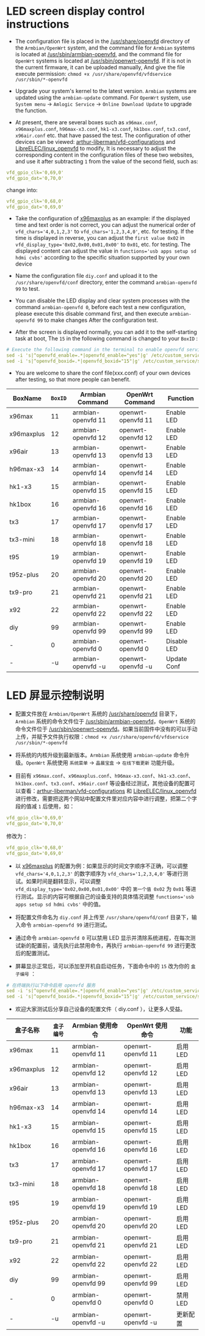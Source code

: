 # LED screen display control instructions

- The configuration file is placed in the [/usr/share/openvfd](../armbian-files/platform-files/amlogic/rootfs/usr/share/openvfd) directory of the `Armbian/OpenWrt` system, and the command file for `Armbian` systems is located at [/usr/sbin/armbian-openvfd](../armbian-files/platform-files/amlogic/rootfs/usr/sbin/armbian-openvfd), and the command file for `OpenWrt` systems is located at [/usr/sbin/openwrt-openvfd](https://github.com/ophub/amlogic-s9xxx-openwrt/blob/main/make-openwrt/openwrt-files/common-files/usr/sbin/openwrt-openvfd). If it is not in the current firmware, it can be uploaded manually, And give the file execute permission: `chmod +x /usr/share/openvfd/vfdservice /usr/sbin/*-openvfd`

- Upgrade your system's kernel to the latest version. `Armbian` systems are updated using the `armbian-update` command. For `OpenWrt` system, use `System menu` → `Amlogic Service` → `Online Download Update` to upgrade the function.

- At present, there are several boxes such as `x96max.conf`, `x96maxplus.conf`, `h96max-x3.conf`, `hk1-x3.conf`, `hk1box.conf`, `tx3.conf`, `x96air.conf` etc. that have passed the test. The configuration of other devices can be viewed: [arthur-liberman/vfd-configurations](https://github.com/arthur-liberman/vfd-configurations) and [LibreELEC/linux_openvfd](https://github.com/LibreELEC/linux_openvfd/tree/master/conf) to modify, It is necessary to adjust the corresponding content in the configuration files of these two websites, and use it after subtracting `1` from the value of the second field, such as:

```yaml
vfd_gpio_clk='0,69,0'
vfd_gpio_dat='0,70,0'
```
change into:

```yaml
vfd_gpio_clk='0,68,0'
vfd_gpio_dat='0,69,0'
```

- Take the configuration of [x96maxplus](../armbian-files/platform-files/amlogic/rootfs/usr/share/openvfd/conf/x96maxplus.conf) as an example: if the displayed time and text order is not correct, you can adjust the numerical order of `vfd_chars='4,0,1,2,3'` to `vfd_chars='1,2,3,4,0'`, etc. for testing. If the time is displayed in reverse, you can adjust the `first value 0x02` in `vfd_display_type='0x02,0x00,0x01,0x00'` to `0x01`, etc. for testing. The displayed content can adjust the value in `functions='usb apps setup sd hdmi cvbs'` according to the specific situation supported by your own device

- Name the configuration file `diy.conf` and upload it to the `/usr/share/openvfd/conf` directory, enter the command `armbian-openvfd 99` to test.

- You can disable the LED display and clear system processes with the command `armbian-openvfd 0`, before each test a new configuration, please execute this disable command first, and then execute `armbian-openvfd 99` to make changes After the configuration test.

- After the screen is displayed normally, you can add it to the self-starting task at boot, The `15` in the following command is changed to your `BoxID` :

```yaml
# Execute the following command in the terminal to enable openvfd service
sed -i 's|^openvfd_enable=.*|openvfd_enable="yes"|g' /etc/custom_service/start_service.sh
sed -i 's|^openvfd_boxid=.*|openvfd_boxid="15"|g' /etc/custom_service/start_service.sh
```

- You are welcome to share the conf file(xxx.conf) of your own devices after testing, so that more people can benefit.

|  BoxName   | `BoxID` |  Armbian Command      |   OpenWrt Command       |  Function   |
| ---------- | ------- | --------------------- | ----------------------- | ----------- |
| x96max     |  11     |  armbian-openvfd 11   |   openwrt-openvfd 11    | Enable LED  |
| x96maxplus |  12     |  armbian-openvfd 12   |   openwrt-openvfd 12    | Enable LED  |
| x96air     |  13     |  armbian-openvfd 13   |   openwrt-openvfd 13    | Enable LED  |
| h96max-x3  |  14     |  armbian-openvfd 14   |   openwrt-openvfd 14    | Enable LED  |
| hk1-x3     |  15     |  armbian-openvfd 15   |   openwrt-openvfd 15    | Enable LED  |
| hk1box     |  16     |  armbian-openvfd 16   |   openwrt-openvfd 16    | Enable LED  |
| tx3        |  17     |  armbian-openvfd 17   |   openwrt-openvfd 17    | Enable LED  |
| tx3-mini   |  18     |  armbian-openvfd 18   |   openwrt-openvfd 18    | Enable LED  |
| t95        |  19     |  armbian-openvfd 19   |   openwrt-openvfd 19    | Enable LED  |
| t95z-plus  |  20     |  armbian-openvfd 20   |   openwrt-openvfd 20    | Enable LED  |
| tx9-pro    |  21     |  armbian-openvfd 21   |   openwrt-openvfd 21    | Enable LED  |
| x92        |  22     |  armbian-openvfd 22   |   openwrt-openvfd 22    | Enable LED  |
| diy        |  99     |  armbian-openvfd 99   |   openwrt-openvfd 99    | Enable LED  |
| -          |  0      |  armbian-openvfd 0    |   openwrt-openvfd 0     | Disable LED |
| -          |  -u     |  armbian-openvfd -u   |   openwrt-openvfd -u    | Update Conf |

# LED 屏显示控制说明

- 配置文件放在 `Armbian/OpenWrt` 系统的 [/usr/share/openvfd](../armbian-files/platform-files/amlogic/rootfs/usr/share/openvfd) 目录下，`Armbian` 系统的命令文件位于 [/usr/sbin/armbian-openvfd](../armbian-files/platform-files/amlogic/rootfs/usr/sbin/armbian-openvfd)，`OpenWrt` 系统的命令文件位于 [/usr/sbin/openwrt-openvfd](https://github.com/ophub/amlogic-s9xxx-openwrt/blob/main/make-openwrt/openwrt-files/common-files/usr/sbin/openwrt-openvfd)。如果当前固件中没有的可以手动上传，并赋予文件执行权限：`chmod +x /usr/share/openvfd/vfdservice /usr/sbin/*-openvfd`

- 将系统的内核升级到最新版本。`Armbian` 系统使用 `armbian-update` 命令升级。`OpenWrt` 系统使用 `系统菜单` → `晶晨宝盒` → `在线下载更新` 功能升级。

- 目前有 `x96max.conf`、`x96maxplus.conf`、`h96max-x3.conf`、`hk1-x3.conf`、`hk1box.conf`、`tx3.conf`、`x96air.conf` 等设备经过测试，其他设备的配置可以查看：[arthur-liberman/vfd-configurations](https://github.com/arthur-liberman/vfd-configurations) 和 [LibreELEC/linux_openvfd](https://github.com/LibreELEC/linux_openvfd/tree/master/conf) 进行修改，需要把这两个网站中配置文件里对应内容中进行调整，把第二个字段的值减 `1` 后使用，如：

```yaml
vfd_gpio_clk='0,69,0'
vfd_gpio_dat='0,70,0'
```
修改为：

```yaml
vfd_gpio_clk='0,68,0'
vfd_gpio_dat='0,69,0'
```

- 以 [x96maxplus](../armbian-files/platform-files/amlogic/rootfs/usr/share/openvfd/conf/x96maxplus.conf) 的配置为例：如果显示的时间文字顺序不正确，可以调整 `vfd_chars='4,0,1,2,3'` 的数字顺序为 `vfd_chars='1,2,3,4,0'` 等进行测试。如果时间是翻转显示，可以调整 `vfd_display_type='0x02,0x00,0x01,0x00'` 中的 `第一个值 0x02` 为 `0x01` 等进行测试。显示的内容可根据自己的设备支持的具体情况调整 `functions='usb apps setup sd hdmi cvbs'` 中的值。

- 将配置文件命名为 `diy.conf` 并上传至 `/usr/share/openvfd/conf` 目录下，输入命令 `armbian-openvfd 99` 进行测试。

- 通过命令 `armbian-openvfd 0` 可以禁用 LED 显示并清除系统进程，在每次测试新的配置前，请先执行此禁用命令，再执行 `armbian-openvfd 99` 进行更改后的配置测试。

- 屏幕显示正常后，可以添加至开机自启动任务，下面命令中的 `15` 改为你的 `盒子编号` ：

```yaml
# 在终端执行以下命令启用 openvfd 服务
sed -i 's|^openvfd_enable=.*|openvfd_enable="yes"|g' /etc/custom_service/start_service.sh
sed -i 's|^openvfd_boxid=.*|openvfd_boxid="15"|g' /etc/custom_service/start_service.sh
```

- 欢迎大家测试后分享自己设备的配置文件（ diy.conf ），让更多人受益。

|  盒子名称   | `盒子编号` |  Armbian 使用命令      |   OpenWrt 使用命令       |   功能   |
| ---------- | -------- | --------------------- | ----------------------- | ------- |
| x96max     |  11      |  armbian-openvfd 11   |   openwrt-openvfd 11    | 启用 LED |
| x96maxplus |  12      |  armbian-openvfd 12   |   openwrt-openvfd 12    | 启用 LED |
| x96air     |  13      |  armbian-openvfd 13   |   openwrt-openvfd 13    | 启用 LED |
| h96max-x3  |  14      |  armbian-openvfd 14   |   openwrt-openvfd 14    | 启用 LED |
| hk1-x3     |  15      |  armbian-openvfd 15   |   openwrt-openvfd 15    | 启用 LED |
| hk1box     |  16      |  armbian-openvfd 16   |   openwrt-openvfd 16    | 启用 LED |
| tx3        |  17      |  armbian-openvfd 17   |   openwrt-openvfd 17    | 启用 LED |
| tx3-mini   |  18      |  armbian-openvfd 18   |   openwrt-openvfd 18    | 启用 LED |
| t95        |  19      |  armbian-openvfd 19   |   openwrt-openvfd 19    | 启用 LED |
| t95z-plus  |  20      |  armbian-openvfd 20   |   openwrt-openvfd 20    | 启用 LED |
| tx9-pro    |  21      |  armbian-openvfd 21   |   openwrt-openvfd 21    | 启用 LED |
| x92        |  22      |  armbian-openvfd 22   |   openwrt-openvfd 22    | 启用 LED |
| diy        |  99      |  armbian-openvfd 99   |   openwrt-openvfd 99    | 启用 LED |
| -          |  0       |  armbian-openvfd 0    |   openwrt-openvfd 0     | 禁用 LED |
| -          |  -u      |  armbian-openvfd -u   |   openwrt-openvfd -u    | 更新配置  |


